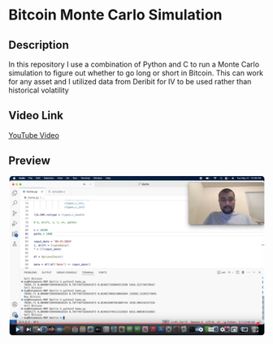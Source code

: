 # Bitcoin Monte Carlo Simulation

## Description
In this repository I use a combination of Python and C to run a Monte Carlo simulation to figure out whether to go long or short in Bitcoin. This can work for any asset and I utilized data from Deribit for IV to be used rather than historical volatility

## Video Link
[YouTube Video](https://www.youtube.com/watch?v=TpaC48e4kZk)

## Preview
![alt](https://github.com/MoQuant/PyC/blob/main/I.png)
